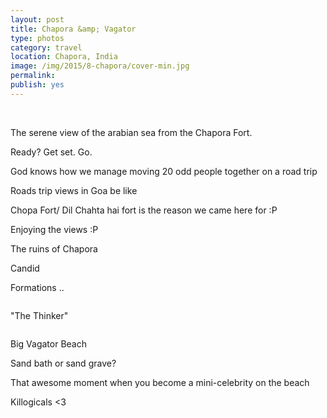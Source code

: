 ```yaml
---
layout: post
title: Chapora &amp; Vagator
type: photos
category: travel
location: Chapora, India
image: /img/2015/8-chapora/cover-min.jpg 
permalink: 
publish: yes
---
```

<!-- http://compressjpeg.com -->
<!-- http://compressimage.toolur.com/ 1024, 400-->
<center>
<i>

</i>
</center>
<br>
<p class="center"><img src="{{site.baseurl}}/img/2015/8-chapora/cover.jpg" alt="">The serene view of the arabian sea from the Chapora Fort.</p>

<p class="center"><img src="{{site.baseurl}}/img/2015/8-chapora/1.jpg" alt="">Ready? Get set. Go.</p>

<p class="center"><img src="{{site.baseurl}}/img/2015/8-chapora/2.jpg" alt="">God knows how we manage moving 20 odd people together on a road trip</p>

<p class="center"><img src="{{site.baseurl}}/img/2015/8-chapora/3.jpg" alt="">Roads trip views in Goa be like</p>

<p class="center"><img src="{{site.baseurl}}/img/2015/8-chapora/4.jpg" alt="">Chopa Fort/ Dil Chahta hai fort is the reason we came here for :P</p>

<p class="center"><img src="{{site.baseurl}}/img/2015/8-chapora/5.jpg" alt="">Enjoying the views :P</p>

<p class="center"><img src="{{site.baseurl}}/img/2015/8-chapora/6.jpg" alt="">The ruins of Chapora</p>

<p class="center"><img src="{{site.baseurl}}/img/2015/8-chapora/7.jpg" alt="">Candid</p>

<p class="center"><img src="{{site.baseurl}}/img/2015/8-chapora/8.jpg" alt="">Formations ..</p>

<p class="center"><img src="{{site.baseurl}}/img/2015/8-chapora/8.1.jpg" alt=""></p>

<p class="center"><img src="{{site.baseurl}}/img/2015/8-chapora/9.jpg" alt="">"The Thinker"</p>

<p class="center"><img src="{{site.baseurl}}/img/2015/8-chapora/10.jpg" alt=""></p>

<p class="center"><img src="{{site.baseurl}}/img/2015/8-chapora/11.jpg" alt="">Big Vagator Beach</p>

<p class="center"><img src="{{site.baseurl}}/img/2015/8-chapora/12.jpg" alt="">Sand bath or sand grave?</p>

<p class="center"><img src="{{site.baseurl}}/img/2015/8-chapora/13.jpg" alt="">That awesome moment when you become a mini-celebrity on the beach</p>

<p class="center"><img src="{{site.baseurl}}/img/2015/8-chapora/14.jpg" alt="">Killogicals <3</p>